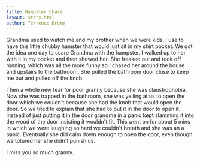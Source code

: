 ```yaml
---
title: Hampster Chase
layout: story.html
author: Terrence Drumm
---
```


Grandma used to watch me and my brother when we were kids. I use to have this little chubby hamster that would just sit in my shirt pocket. We got the idea one day to scare Grandma with the hampster.  I walked up to her with it in my pocket and then showed her. She freaked out and took off running, which was all the more funny so I chased her around the house and upstairs to the bathroom.  She pulled the bathroom door close to keep me out and pulled off the knob.  

Then a whole new fear for poor granny because she was claustrophobia.  Now she was trapped in the bathroom, she was yelling at us to open the door which we couldn't because she had the knob that would open the door.  So we tried to explain that she had to put it in the door to open it.  Instead of just putting it in the door grandma in a panic kept slamming it into the wood of the door insisting it wouldn't fit.  This went on for about 5 mins in which we were laughing so hard we couldn't breath and she was an a panic.  Eventually she did calm down enough to open the door, even though we totured her she didn't punish us.

I miss you so much granny.
